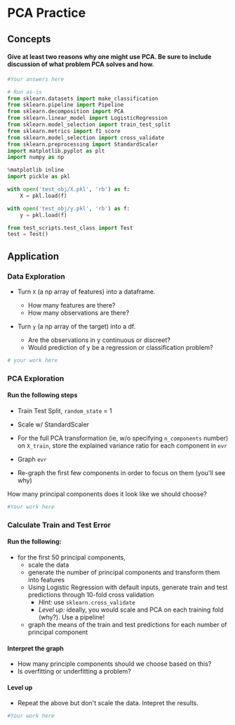 # PCA Practice

## Concepts

#### Give at least two reasons why one might use PCA.  Be sure to include discussion of what problem PCA solves and how.


```python
#Your answers here
```


```python
# Run as-is
from sklearn.datasets import make_classification
from sklearn.pipeline import Pipeline
from sklearn.decomposition import PCA
from sklearn.linear_model import LogisticRegression
from sklearn.model_selection import train_test_split
from sklearn.metrics import f1_score
from sklearn.model_selection import cross_validate
from sklearn.preprocessing import StandardScaler
import matplotlib.pyplot as plt
import numpy as np

%matplotlib inline
import pickle as pkl

with open('test_obj/X.pkl', 'rb') as f:
    X = pkl.load(f)

with open('test_obj/y.pkl', 'rb') as f:
    y = pkl.load(f)  

from test_scripts.test_class import Test
test = Test()
```



## Application

### Data Exploration

- Turn `X` (a np array of features) into a dataframe.  
    - How many features are there? 
    - How many observations are there?

- Turn `y` (a np array of the target) into a df.
    - Are the observations in y continuous or discreet?
    - Would prediction of y be a regression or classification problem?


```python
# your work here
```

### PCA Exploration

#### Run the following steps
- Train Test Split, `random_state` = 1

- Scale w/ StandardScaler

- For the full PCA transformation (ie, w/o specifying `n_components` number)
on `X_train`, store the explained variance ratio for each component 
in `evr`

- Graph `evr`

- Re-graph the first few components in order to focus on them (you'll see why)

How many principal components does it look like we should choose?


```python
#Your work here
```

### Calculate Train and Test Error

#### Run the following:
- for the first 50 principal components,
  - scale the data
  - generate the number of principal components and transform them into features
  - Using Logistic Regression with default inputs, generate train and test predictions through 10-fold cross validation
    - *Hint:* use `sklearn.cross_validate`
    - *Level up:* ideally, you would scale and PCA on each training fold (why?).  Use a pipeline!
  - graph the means of the train and test predictions for each number of principal component

#### Interpret the graph  
- How many principle components should we choose based on this?
- Is overfitting or underfitting a problem?

#### Level up
- Repeat the above but don't scale the data.  Intepret the results.


```python
#Your work here
```


```python

```
